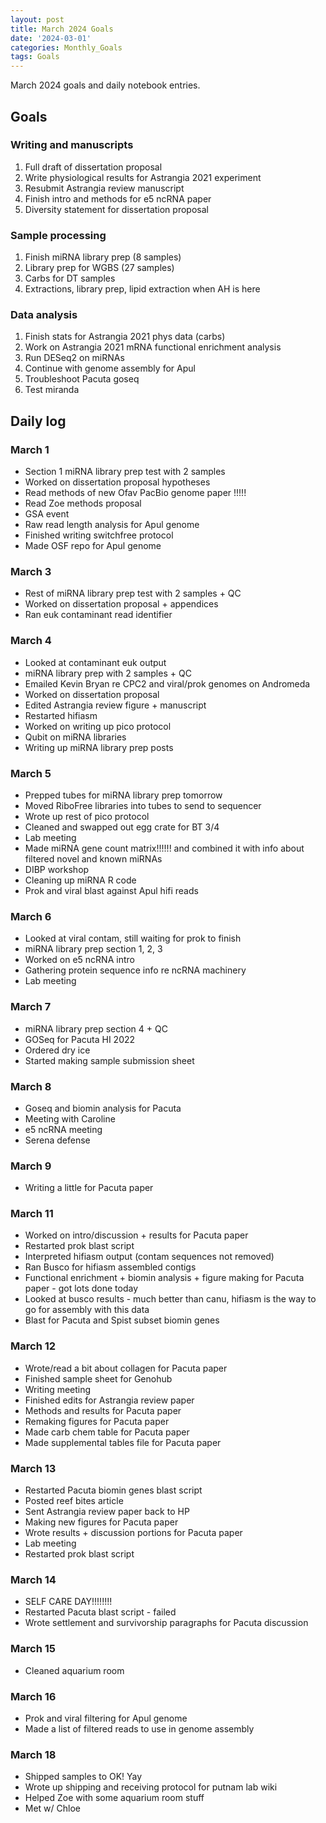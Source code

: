 ```yaml
---
layout: post
title: March 2024 Goals
date: '2024-03-01'
categories: Monthly_Goals
tags: Goals
---
```


March 2024 goals and daily notebook entries. 

## Goals  

### Writing and manuscripts 
              
1. Full draft of dissertation proposal
2. Write physiological results for Astrangia 2021 experiment 
3. Resubmit Astrangia review manuscript 
4. Finish intro and methods for e5 ncRNA paper 
5. Diversity statement for dissertation proposal

### Sample processing

1. Finish miRNA library prep (8 samples) 
2. Library prep for WGBS (27 samples)
3. Carbs for DT samples 
4. Extractions, library prep, lipid extraction when AH is here

### Data analysis
1. Finish stats for Astrangia 2021 phys data (carbs)
2. Work on Astrangia 2021 mRNA functional enrichment analysis 
3. Run DESeq2 on miRNAs 
4. Continue with genome assembly for Apul 
5. Troubleshoot Pacuta goseq 
6. Test miranda 

## Daily log 

### March 1

- Section 1 miRNA library prep test with 2 samples 
- Worked on dissertation proposal hypotheses 
- Read methods of new Ofav PacBio genome paper !!!!!
- Read Zoe methods proposal 
- GSA event
- Raw read length analysis for Apul genome 
- Finished writing switchfree protocol
- Made OSF repo for Apul genome

### March 3

- Rest of miRNA library prep test with 2 samples + QC 
- Worked on dissertation proposal + appendices 
- Ran euk contaminant read identifier

### March 4

- Looked at contaminant euk output 
- miRNA library prep with 2 samples + QC 
- Emailed Kevin Bryan re CPC2 and viral/prok genomes on Andromeda 
- Worked on dissertation proposal 
- Edited Astrangia review figure + manuscript
- Restarted hifiasm 
- Worked on writing up pico protocol 
- Qubit on miRNA libraries 
- Writing up miRNA library prep posts 

### March 5

- Prepped tubes for miRNA library prep tomorrow
- Moved RiboFree libraries into tubes to send to sequencer 
- Wrote up rest of pico protocol
- Cleaned and swapped out egg crate for BT 3/4
- Lab meeting 
- Made miRNA gene count matrix!!!!!! and combined it with info about filtered novel and known miRNAs
- DIBP workshop 
- Cleaning up miRNA R code 
- Prok and viral blast against Apul hifi reads

### March 6

- Looked at viral contam, still waiting for prok to finish 
- miRNA library prep section 1, 2, 3
- Worked on e5 ncRNA intro 
- Gathering protein sequence info re ncRNA machinery 
- Lab meeting

### March 7

- miRNA library prep section 4 + QC 
- GOSeq for Pacuta HI 2022 
- Ordered dry ice 
- Started making sample submission sheet 

### March 8 

- Goseq and biomin analysis for Pacuta 
- Meeting with Caroline 
- e5 ncRNA meeting 
- Serena defense 

### March 9 

- Writing a little for Pacuta paper 

### March 11

- Worked on intro/discussion + results for Pacuta paper 
- Restarted prok blast script 
- Interpreted hifiasm output (contam sequences not removed)
- Ran Busco for hifiasm assembled contigs 
- Functional enrichment + biomin analysis + figure making for Pacuta paper - got lots done today
- Looked at busco results - much better than canu, hifiasm is the way to go for assembly with this data 
- Blast for Pacuta and Spist subset biomin genes 

### March 12

- Wrote/read a bit about collagen for Pacuta paper 
- Finished sample sheet for Genohub 
- Writing meeting 
- Finished edits for Astrangia review paper 
- Methods and results for Pacuta paper 
- Remaking figures for Pacuta paper 
- Made carb chem table for Pacuta paper
- Made supplemental tables file for Pacuta paper  

### March 13

- Restarted Pacuta biomin genes blast script
- Posted reef bites article 
- Sent Astrangia review paper back to HP 
- Making new figures for Pacuta paper 
- Wrote results + discussion portions for Pacuta paper 
- Lab meeting 
- Restarted prok blast script 

### March 14

- SELF CARE DAY!!!!!!!!
- Restarted Pacuta blast script - failed 
- Wrote settlement and survivorship paragraphs for Pacuta discussion 

### March 15

- Cleaned aquarium room 

### March 16

- Prok and viral filtering for Apul genome 
- Made a list of filtered reads to use in genome assembly 

### March 18

- Shipped samples to OK! Yay
- Wrote up shipping and receiving protocol for putnam lab wiki 
- Helped Zoe with some aquarium room stuff 
- Met w/ Chloe 